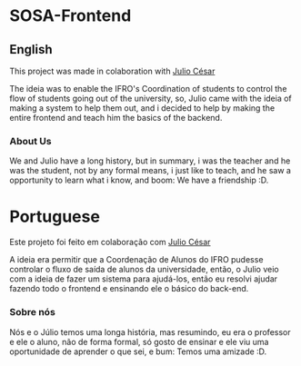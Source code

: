 # SOSA-Frontend
## English
  This project was made in colaboration with [Julio César](https://github.com/JC-julio)

  The ideia was to enable the IFRO's Coordination of students to control the flow of students going out of the university, so, Julio came with the ideia of making a system to help them out, and i decided to help by making the entire frontend and teach him the basics of the backend.
  
### About Us
  We and Julio have a long history, but in summary, i was the teacher and he was the student, not by any formal means, i just like to teach, and he saw a opportunity to learn what i know, and boom: We have a friendship :D. 

# Portuguese
 Este projeto foi feito em colaboração com [Julio César](https://github.com/JC-julio)

  A ideia era permitir que a Coordenação de Alunos do IFRO pudesse controlar o fluxo de saída de alunos da universidade, então, o Julio veio com a ideia de fazer um sistema para ajudá-los, então eu resolvi ajudar fazendo todo o frontend e ensinando ele o básico do back-end.
### Sobre nós
  Nós e o Júlio temos uma longa história, mas resumindo, eu era o professor e ele o aluno, não de forma formal, só gosto de ensinar e ele viu uma oportunidade de aprender o que sei, e bum: Temos uma amizade :D.
